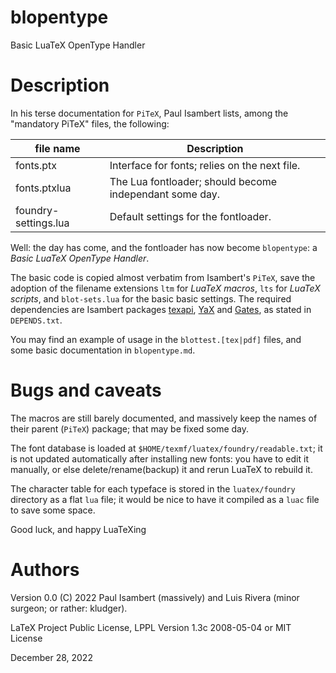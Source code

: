# blopentype
Basic LuaTeX OpenType Handler

# Description

In his terse documentation for `PiTeX`, Paul Isambert lists, among the "mandatory PiTeX" files, the following:

| file name            | Description  |
|-|-|
| fonts.ptx            | Interface for fonts; relies on the next file.    |
| fonts.ptxlua         | The Lua fontloader; should become independant some day. |
| foundry-settings.lua | Default settings for the fontloader.             |

Well: the day has come, and the fontloader has now become `blopentype`: a *Basic LuaTeX OpenType Handler*.

The basic code is copied almost verbatim from Isambert's `PiTeX`, save the adoption of the filename extensions `ltm` for *LuaTeX macros*, `lts` for *LuaTeX scripts*, and `blot-sets.lua` for the basic basic settings. 
The required dependencies are Isambert packages [texapi](https://ctan.org/pkg/texapi), [YaX](https://ctan.org/pkg/yax) and [Gates](https://ctan.org/pkg/gates), as stated in `DEPENDS.txt`.

You may find an example of usage in the `blottest.[tex|pdf]` files, and some basic documentation in `blopentype.md`.

# Bugs and caveats

The macros are still barely documented, and massively keep the names of their parent (`PiTeX`) package; that may be fixed some day.

The font database is loaded at `$HOME/texmf/luatex/foundry/readable.txt`; it is not updated automatically after installing new fonts: you have to edit it manually, or else delete/rename(backup) it and rerun LuaTeX to rebuild it.

The character table for each typeface is stored in the `luatex/foundry` directory as a flat `lua` file; it would be nice to have it compiled as a `luac` file to save some space.

Good luck, and happy LuaTeXing

# Authors 

Version 0.0 (C) 2022 Paul Isambert (massively) and Luis Rivera (minor surgeon; or rather: kludger).

LaTeX Project Public License, LPPL Version 1.3c 2008-05-04 or MIT License

December 28, 2022